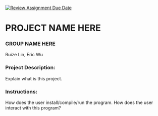 [![Review Assignment Due Date](https://classroom.github.com/assets/deadline-readme-button-24ddc0f5d75046c5622901739e7c5dd533143b0c8e959d652212380cedb1ea36.svg)](https://classroom.github.com/a/SQs7pKlr)
# PROJECT NAME HERE

### GROUP NAME HERE

Ruize Lin, Eric Wu
       
### Project Description:

Explain what is this project.
  
### Instructions:

How does the user install/compile/run the program.
How does the user interact with this program?
